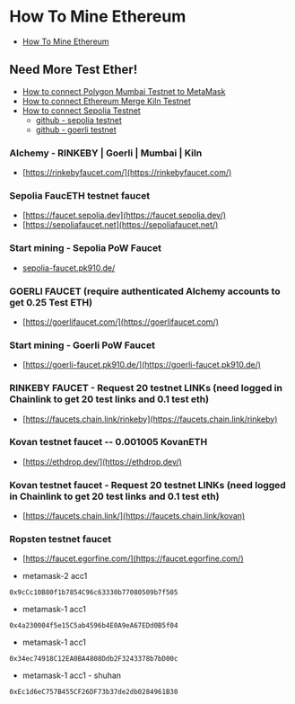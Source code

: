 #   How To Mine Ethereum

-   [How To Mine Ethereum](https://www.realvision.com/blog/how-to-mine-ethereum)

## Need More Test Ether! 
-   [How to connect Polygon Mumbai Testnet to MetaMask](https://medium.com/stakingbits/how-to-connect-polygon-mumbai-testnet-to-metamask-fc3487a3871f)
-   [How to connect Ethereum Merge Kiln Testnet](https://etherworld.co/2022/03/14/how-to-join-ethereum-merge-kiln-testnet/)
-   [How to connect Sepolia Testnet](https://learn.block6.tech/sepolia-testnet-cfe6623f05dc)
    -   [github - sepolia testnet](https://github.com/eth-clients/sepolia)
    -   [github - goerli testnet](https://github.com/eth-clients/goerli)

###  Alchemy - RINKEBY | Goerli | Mumbai | Kiln 
-   [https://rinkebyfaucet.com/](https://rinkebyfaucet.com/)

###  Sepolia FaucETH testnet faucet
-   [https://faucet.sepolia.dev](https://faucet.sepolia.dev/)
-   [https://sepoliafaucet.net](https://sepoliafaucet.net/)

###  Start mining - Sepolia PoW Faucet
-   [sepolia-faucet.pk910.de/](https://sepolia-faucet.pk910.de)

###  GOERLI FAUCET (require authenticated Alchemy accounts to get 0.25 Test ETH)
-   [https://goerlifaucet.com/](https://goerlifaucet.com/)

###  Start mining - Goerli PoW Faucet
-   [https://goerli-faucet.pk910.de/](https://goerli-faucet.pk910.de/)

###  RINKEBY FAUCET - Request 20 testnet LINKs (need logged in Chainlink to get 20 test links and 0.1 test eth)
-   [https://faucets.chain.link/rinkeby](https://faucets.chain.link/rinkeby)

###  Kovan testnet faucet -- 0.001005 KovanETH
-   [https://ethdrop.dev/](https://ethdrop.dev/)

###  Kovan testnet faucet - Request 20 testnet LINKs (need logged in Chainlink to get 20 test links and 0.1 test eth)
-   [https://faucets.chain.link/](https://faucets.chain.link/kovan)

###  Ropsten testnet faucet
-   [https://faucet.egorfine.com/](https://faucet.egorfine.com/)

- metamask-2 acc1  
```
0x9cCc10B80f1b7854C96c63330b77080509b7f505
```
- metamask-1 acc1 
```
0x4a230004f5e15C5ab4596b4E0A9eA67EDd0B5f04
```
- metamask-1 acc1 
```
0x34ec74918C12EA0BA4808Ddb2F3243378b7bD00c
```
- metamask-1 acc1 - shuhan
```
0xEc1d6eC757B455CF26DF73b37de2db0284961B30
```
